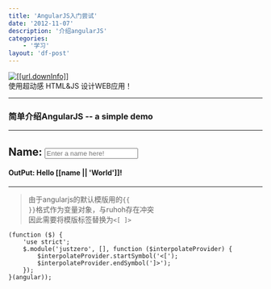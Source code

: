 ```yaml
---
title: 'AngularJS入门尝试'
date: '2012-11-07'
description: '介绍angularJS'
categories:
    - '学习'
layout: 'df-post'
---
```


<script type="text/javascript" src="{{urls.media}}/javascripts/angularjs/app.js"></script>

<div ng-controller="helloworld">
<a href="[[url.angularDownload]]" >
<img src="[[url.angularImg]]" alt="[[url.downInfo]]" title="[[url.downInfo]]" />
</a>
<br />
<span class="label label-info">使用超动感 HTML&JS 设计WEB应用！</span>
</div>

----
### 简单介绍AngularJS  -- a simple demo
----
Name:  <input name="name" type="text" ng-model="name" placeholder="Enter a name here!" />
----
#### OutPut: Hello [[name || 'World']]!
----
>由于angularjs的默认模版用的<code>\{\{ \}\}</code>格式作为变量对象，与ruhoh存在冲突<br/>
>因此需要将模版标签替换为<code><[ ]></code>

    (function ($) {
        'use strict';
        $.module('justzero', [], function ($interpolateProvider) {
            $interpolateProvider.startSymbol('<[');
            $interpolateProvider.endSymbol(']>');
        });
    }(angular));

